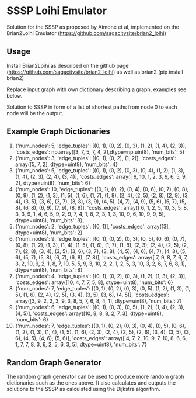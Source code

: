 # SSSP Loihi Emulator
Solution for the SSSP as proposed by Aimone et al, implemented on the Brian2Loihi Emulator (https://github.com/sagacitysite/brian2_loihi) 

## Usage
Install Brian2Loihi as described on the github page (https://github.com/sagacitysite/brian2_loihi) as well as brian2 (pip install brian2)

Replace input graph with own dictionary describing a graph, examples see below.

Solution to SSSP in form of a list of shortest paths from node 0 to each node will be the output.

## Example Graph Dictionaries
1. {'num_nodes': 5, 'edge_tuples': [(0, 1), (0, 2), (0, 3), (1, 2), (1, 4), (2, 3)], 'costs_edges': np.array([3, 7, 5, 7, 4, 2],dtype=np.uint8), 'num_bits': 5}
2. {'num_nodes': 3, 'edge_tuples': [(0, 1), (0, 2), (1, 2)], 'costs_edges': array([5, 7, 2], dtype=uint8), 'num_bits': 4}
3. {'num_nodes': 5, 'edge_tuples': [(0, 1), (0, 2), (0, 3), (0, 4), (1, 2), (1, 3), (1, 4), (2, 3), (2, 4), (3, 4)], 'costs_edges': array([ 9, 10,  1,  2,  3,  9,  6,  5,  9,  2], dtype=uint8), 'num_bits': 6}
4. {'num_nodes': 10, 'edge_tuples': [(0, 1), (0, 2), (0, 4), (0, 6), (0, 7), (0, 8), (0, 9), (1, 2), (1, 3), (1, 5), (1, 6), (1, 7), (1, 8), (2, 4), (2, 5), (2, 8), (2, 9), (3, 4), (3, 5), (3, 6), (3, 7), (3, 8), (3, 9), (4, 5), (4, 7), (4, 9), (5, 6), (5, 7), (5, 8), (6, 8), (6, 9), (7, 9), (8, 9)], 'costs_edges': array([ 6,  1,  2,  5, 10,  3,  5,  8,  3,  3,  9,  1,  4,  6,  5,  9,  2, 9,  7,  4,  1,  8,  2,  3,  1,  3, 10,  9,  6, 10,  9,  9,  5], dtype=uint8), 'num_bits': 8},
5. {'num_nodes': 2, 'edge_tuples': [(0, 1)], 'costs_edges': array([3], dtype=uint8), 'num_bits': 2}
6. {'num_nodes': 9, 'edge_tuples': [(0, 1), (0, 2), (0, 3), (0, 5), (0, 6), (0, 7), (0, 8), (1, 2), (1, 3), (1, 4), (1, 5), (1, 6), (1, 7), (1, 8), (2, 3), (2, 4), (2, 5), (2, 7), (2, 8), (3, 4), (3, 5), (3, 6), (3, 7), (3, 8), (4, 5), (4, 6), (4, 7), (4, 8), (5, 6), (5, 7), (5, 8), (6, 7), (6, 8), (7, 8)], 'costs_edges': array([ 7,  9,  8,  7,  6,  7,  3,  2, 10,  9,  2,  1,  8,  7, 10,  5,  5, 9,  3, 10,  2,  2,  1,  2,  5,  3, 10,  3,  2,  6,  7,  6,  8,  1],
      dtype=uint8), 'num_bits': 8}
7. {'num_nodes': 4, 'edge_tuples': [(0, 1), (0, 2), (0, 3), (1, 2), (1, 3), (2, 3)], 'costs_edges': array([10,  4,  7,  7,  5,  8], dtype=uint8), 'num_bits': 6}
8. {'num_nodes': 7, 'edge_tuples': [(0, 1), (0, 2), (0, 3), (0, 5), (1, 2), (1, 3), (1, 5), (1, 6), (2, 4), (2, 5), (3, 4), (3, 5), (3, 6), (4, 5)], 'costs_edges': array([3, 9, 2, 2, 3, 9, 3, 8, 5, 7, 6, 8, 4, 1], dtype=uint8), 'num_bits': 7}
9. {'num_nodes': 6, 'edge_tuples': [(0, 1), (0, 3), (0, 5), (1, 2), (1, 4), (2, 3), (4, 5)], 'costs_edges': array([10,  8,  8,  8,  2,  7,  3], dtype=uint8), 'num_bits': 6}
10. {'num_nodes': 7, 'edge_tuples': [(0, 1), (0, 2), (0, 3), (0, 4), (0, 5), (0, 6), (1, 2), (1, 3), (1, 4), (1, 5), (1, 6), (2, 3), (2, 4), (2, 5), (2, 6), (3, 4), (3, 5), (3, 6), (4, 5), (4, 6), (5, 6)], 'costs_edges': array([ 4,  7,  2, 10,  9,  7, 10,  8,  6,  6,  1,  7,  7,  8,  3,  6,  2,
        5,  6,  3,  5], dtype=uint8), 'num_bits': 7}


## Random Graph Generator
The random graph generator can be used to produce more random graph dictionaries such as the ones above. It also calculates and outputs the solutions to the SSSP as calculated using the Dijkstra algorithm.
